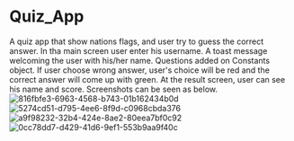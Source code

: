 # Quiz_App
A quiz app that show nations flags, and user try to guess the correct answer. In tha main screen user enter his username. A toast message welcoming the user with his/her name.
Questions added on Constants object. If user choose wrong answer, user's choice will be red and the correct answer will come up with green. At the result screen, user 
can see his name and score. Screenshots can be seen as below.
![816fbfe3-6963-4568-b743-01b162434b0d](https://user-images.githubusercontent.com/73395346/158450613-b4dd2fdb-97b0-4507-846f-e49853327f03.jpg)
![5274cd51-d795-4ee6-8f9d-c0968cbda376](https://user-images.githubusercontent.com/73395346/158450649-3081a625-d74a-4c83-a363-e71fae4480a3.jpg)
![a9f98232-32b4-424e-8ae2-80eea7bf0c92](https://user-images.githubusercontent.com/73395346/158450660-a29da23d-0d60-4232-afb9-2b6e87c74db4.jpg)
![0cc78dd7-d429-41d6-9ef1-553b9aa9f40c](https://user-images.githubusercontent.com/73395346/158450678-8d5f20b1-b28e-4e15-ab7d-dcf89b237f33.jpg)
